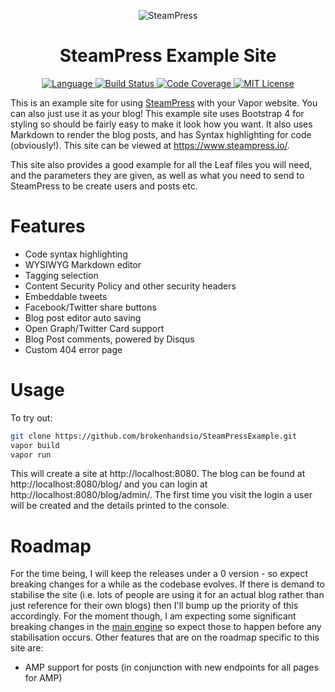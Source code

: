 <p align="center">
    <img src="https://user-images.githubusercontent.com/9938337/29742058-ed41dcc0-8a6f-11e7-9cfc-680501cdfb97.png" alt="SteamPress">
</p>
<h1 align="center">SteamPress Example Site</h1>
<p align="center">
  <a href="https://swift.org">
    <img src="http://img.shields.io/badge/Swift-4-brightgreen.svg" alt="Language">
  </a>
  <a href="https://travis-ci.org/brokenhandsio/SteamPressExample">
    <img src="https://travis-ci.org/brokenhandsio/SteamPressExample.svg?branch=master" alt="Build Status">
  </a>
  <a href="https://codecov.io/gh/brokenhandsio/SteamPressExample">
    <img src="https://codecov.io/gh/brokenhandsio/SteamPressExample/branch/master/graph/badge.svg" alt="Code Coverage">
  </a>
  <a href="https://raw.githubusercontent.com/brokenhandsio/SteamPressExample/master/LICENSE">
    <img src="https://img.shields.io/badge/license-MIT-blue.svg" alt="MIT License">
  </a>
</p>

This is an example site for using [SteamPress](https://github.com/brokenhandsio/SteamPress) with your Vapor website. You can also just use it as your blog! This example site uses Bootstrap 4 for styling so should be fairly easy to make it look how you want. It also uses Markdown to render the blog posts, and has Syntax highlighting for code (obviously!). This site can be viewed at https://www.steampress.io/.

This site also provides a good example for all the Leaf files you will need, and the parameters they are given, as well as what you need to send to SteamPress to be create users and posts etc.

# Features

* Code syntax highlighting
* WYSIWYG Markdown editor
* Tagging selection
* Content Security Policy and other security headers
* Embeddable tweets
* Facebook/Twitter share buttons
* Blog post editor auto saving
* Open Graph/Twitter Card support
* Blog Post comments, powered by Disqus
* Custom 404 error page

# Usage

To try out:

```bash
git clone https://github.com/brokenhandsio/SteamPressExample.git
vapor build
vapor run
```

This will create a site at http://localhost:8080. The blog can be found at http://localhost:8080/blog/ and you can login at http://localhost:8080/blog/admin/. The first time you visit the login a user will be created and the details printed to the console.

# Roadmap

For the time being, I will keep the releases under a 0 version - so expect breaking changes for a while as the codebase evolves. If there is demand to stabilise the site (i.e. lots of people are using it for an actual blog rather than just reference for their own blogs) then I'll bump up the priority of this accordingly. For the moment though, I am expecting some significant breaking changes in the [main engine](https://github.com/brokenhandsio/SteamPress) so expect those to happen before any stabilisation occurs. Other features that are on the roadmap specific to this site are:

* AMP support for posts (in conjunction with new endpoints for all pages for AMP)
